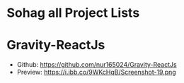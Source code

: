 # Sohag all Project Lists


# Gravity-ReactJs
- Github: https://github.com/nur165024/Gravity-ReactJs
- Preview: https://i.ibb.co/9WKcHqB/Screenshot-19.png
  
